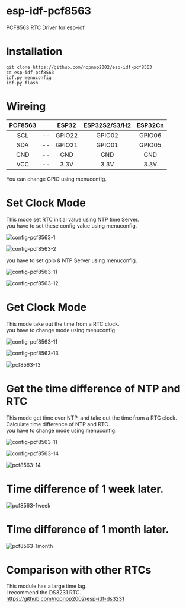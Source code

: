 # esp-idf-pcf8563
PCF8563 RTC Driver for esp-idf

# Installation
```
git clone https://github.com/nopnop2002/esp-idf-pcf8563
cd esp-idf-pcf8563
idf.py menuconfig
idf.py flash
```

# Wireing  

|PCF8563||ESP32|ESP32S2/S3/H2|ESP32Cn|
|:-:|:-:|:-:|:-:|:-:|
|SCL|--|GPIO22|GPIO02|GPIO06|
|SDA|--|GPIO21|GPIO01|GPIO05|
|GND|--|GND|GND|GND|
|VCC|--|3.3V|3.3V|3.3V|

You can change GPIO using menuconfig.   

# Set Clock Mode   

This mode set RTC initial value using NTP time Server.   
you have to set these config value using menuconfig.   

![config-pcf8563-1](https://user-images.githubusercontent.com/6020549/61298760-c38da700-a819-11e9-858c-a1ef2f03cf18.jpg)

![config-pcf8563-2](https://user-images.githubusercontent.com/6020549/81560443-61b3b480-93cc-11ea-8763-c3d2bfab0fe3.jpg)

you have to set gpio & NTP Server using menuconfig.   

![config-pcf8563-11](https://user-images.githubusercontent.com/6020549/61298824-de601b80-a819-11e9-8ccd-7d6b03fc3259.jpg)

![config-pcf8563-12](https://user-images.githubusercontent.com/6020549/61298840-e3bd6600-a819-11e9-8bc2-1c36525bc2b6.jpg)


# Get Clock Mode   

This mode take out the time from a RTC clock.   
you have to change mode using menuconfig.   

![config-pcf8563-11](https://user-images.githubusercontent.com/6020549/61298824-de601b80-a819-11e9-8ccd-7d6b03fc3259.jpg)

![config-pcf8563-13](https://user-images.githubusercontent.com/6020549/61298918-0d768d00-a81a-11e9-996a-a2660af4f665.jpg)

![pcf8563-13](https://user-images.githubusercontent.com/6020549/61298923-10717d80-a81a-11e9-91c4-2136030eb2eb.jpg)


# Get the time difference of NTP and RTC   

This mode get time over NTP, and take out the time from a RTC clock.   
Calculate time difference of NTP and RTC.   
you have to change mode using menuconfig.   

![config-pcf8563-11](https://user-images.githubusercontent.com/6020549/61298824-de601b80-a819-11e9-8ccd-7d6b03fc3259.jpg)

![config-pcf8563-14](https://user-images.githubusercontent.com/6020549/61298984-35fe8700-a81a-11e9-80e0-7399fdbbff43.jpg)

![pcf8563-14](https://user-images.githubusercontent.com/6020549/61298986-38f97780-a81a-11e9-99ab-6c4954373735.jpg)


# Time difference of 1 week later.   

![pcf8563-1week](https://user-images.githubusercontent.com/6020549/61800860-c5361b00-ae68-11e9-8b7d-ed64529f25fe.jpg)


# Time difference of 1 month later.   

![pcf8563-1month](https://user-images.githubusercontent.com/6020549/63231385-021de380-c256-11e9-9872-17ccc8a698b9.jpg)

# Comparison with other RTCs
This module has a large time lag.   
I recommend the DS3231 RTC.   
https://github.com/nopnop2002/esp-idf-ds3231

